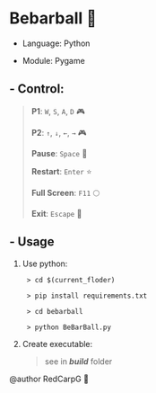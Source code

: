 # **Bebarball** 🎱

- Language: Python

- Module: Pygame

## - Control: 
  
> **P1**: `W`, `S`, `A`, `D` 🎮
>
> **P2**: `↑`, `↓`, `←`, `→` 🎮
>
> **Pause**: `Space` 🛑
> 
> **Restart**: `Enter` ⭐
>
> **Full Screen**: `F11` 🌕
>
> **Exit**: `Escape` 🏃

## - Usage

1. Use python:
   
        > cd $(current_floder)
   
        > pip install requirements.txt
   
        > cd bebarball
   
        > python BeBarBall.py
    
2. Create executable:
    
    > see in _**build**_ folder

@author RedCarpG 📝
